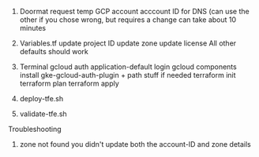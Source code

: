 1. Doormat
	request temp GCP account
	acccount ID for DNS (can use the other if you chose wrong, but requires a change 
	can take about 10 minutes

2. Variables.tf
	update project ID
	update zone
	update license
	All other defaults should work

4. Terminal
	gcloud auth application-default login
	gcloud components install gke-gcloud-auth-plugin + path stuff if needed
	terraform init
	terraform plan
	terraform apply

6. deploy-tfe.sh

7. validate-tfe.sh

Troubleshooting

1. zone not found
    you didn't update both the account-ID and zone details

